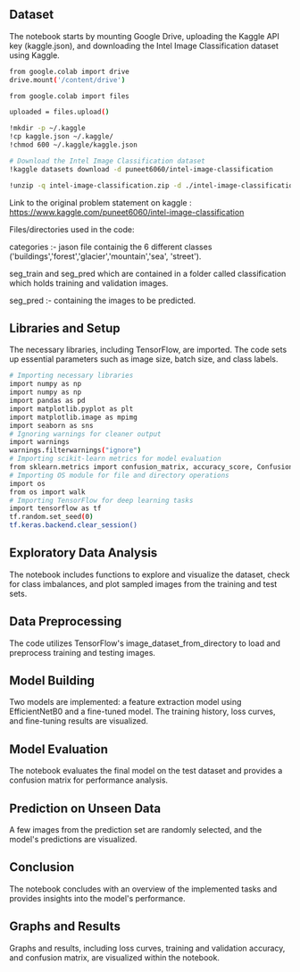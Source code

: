 
## Dataset

The notebook starts by mounting Google Drive, uploading the Kaggle API key (kaggle.json), and downloading the Intel Image Classification dataset using Kaggle.

```bash
from google.colab import drive
drive.mount('/content/drive')

from google.colab import files

uploaded = files.upload()

!mkdir -p ~/.kaggle
!cp kaggle.json ~/.kaggle/
!chmod 600 ~/.kaggle/kaggle.json

# Download the Intel Image Classification dataset
!kaggle datasets download -d puneet6060/intel-image-classification

!unzip -q intel-image-classification.zip -d ./intel-image-classification
```
Link to the original problem statement on kaggle : https://www.kaggle.com/puneet6060/intel-image-classification

Files/directories used in the code:

categories :- jason file containig the 6 different classes ('buildings','forest','glacier','mountain','sea', 'street').

seg_train and seg_pred which are contained in a folder called classification which holds training and validation images.

seg_pred :- containing the images to be predicted.


## Libraries and Setup

The necessary libraries, including TensorFlow, are imported. The code sets up essential parameters such as image size, batch size, and class labels.

```bash
# Importing necessary libraries
import numpy as np
import numpy as np
import pandas as pd
import matplotlib.pyplot as plt
import matplotlib.image as mpimg
import seaborn as sns
# Ignoring warnings for cleaner output
import warnings
warnings.filterwarnings("ignore")
# Importing scikit-learn metrics for model evaluation
from sklearn.metrics import confusion_matrix, accuracy_score, ConfusionMatrixDisplay
# Importing OS module for file and directory operations
import os
from os import walk
# Importing TensorFlow for deep learning tasks
import tensorflow as tf
tf.random.set_seed(0)
tf.keras.backend.clear_session()
```


## Exploratory Data Analysis

The notebook includes functions to explore and visualize the dataset, check for class imbalances, and plot sampled images from the training and test sets.
## Data Preprocessing

The code utilizes TensorFlow's image_dataset_from_directory to load and preprocess training and testing images.

## Model Building
Two models are implemented: a feature extraction model using EfficientNetB0 and a fine-tuned model. The training history, loss curves, and fine-tuning results are visualized.
## Model Evaluation

The notebook evaluates the final model on the test dataset and provides a confusion matrix for performance analysis.
## Prediction on Unseen Data

A few images from the prediction set are randomly selected, and the model's predictions are visualized.
## Conclusion

The notebook concludes with an overview of the implemented tasks and provides insights into the model's performance.
## Graphs and Results

Graphs and results, including loss curves, training and validation accuracy, and confusion matrix, are visualized within the notebook.

